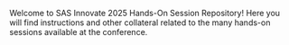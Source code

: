 Welcome to SAS Innovate 2025 Hands-On Session Repository! Here you will find instructions and other collateral related to the many hands-on sessions available at the conference.




















